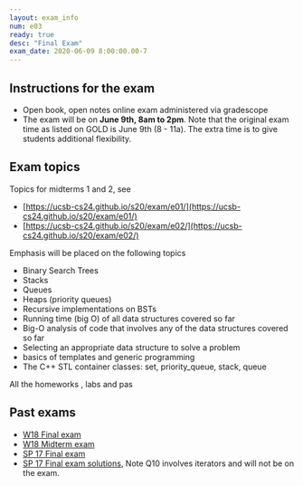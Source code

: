 ```yaml
---
layout: exam_info
num: e03
ready: true
desc: "Final Exam"
exam_date: 2020-06-09 8:00:00.00-7
---
```


## Instructions for the exam

* Open book, open notes online exam administered via gradescope
* The exam will be on **June 9th, 8am to 2pm**. Note that the original exam time as listed on GOLD is June 9th (8 - 11a). The extra time is to give students additional flexibility. 


## Exam topics

Topics for midterms 1 and 2, see
* [https://ucsb-cs24.github.io/s20/exam/e01/](https://ucsb-cs24.github.io/s20/exam/e01/)
* [https://ucsb-cs24.github.io/s20/exam/e02/](https://ucsb-cs24.github.io/s20/exam/e02/)

Emphasis will be placed on the following topics
- Binary Search Trees
- Stacks 
- Queues
- Heaps (priority queues)
- Recursive implementations on BSTs
- Running time (big O) of all data structures covered so far
- Big-O analysis of code that involves any of the data structures covered so far
- Selecting an appropriate data structure to solve a problem
- basics of templates and generic programming
- The C++ STL container classes: set, priority_queue, stack, queue

All the homeworks , labs and pas


## Past exams
* [W18 Final exam](https://docs.google.com/document/d/1WnRMez9RvgAu12A3R5JxqSiWF9SmG5jzKMV2MiKCjXU/edit?usp=sharing)
* [W18 Midterm exam](https://goo.gl/L95NxV)
* [SP 17 Final exam](https://docs.google.com/document/d/1MZFN-3tx3CkxelwDl34Ci6o2QgsVCdZC0XitrTLuG_s/edit?usp=sharing)
* [SP 17 Final exam solutions](https://docs.google.com/document/d/1a8m2St1_WnsSfnhX2Hu2cCdaXSEHF5lBGYFBNBEq6OQ/edit?usp=sharing), Note Q10 involves iterators and will not be on the exam.
